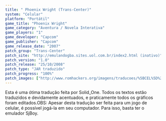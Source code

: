 ```yaml
---
title: " Phoenix Wright (Trans-Center)"
system: "Celular"
platform: "Portátil"
game_title: "Phoenix Wright"
game_category: "Aventura / Novela Interativa"
game_players: "1"
game_developer: "Capcom"
game_publisher: "Capcom"
game_release_date: "2007"
patch_group: "Trans-Center"
patch_site: "http://emulandogba.sites.uol.com.br/index2.html (inativo)"
patch_version: "1.0"
patch_release: "25/10/2008"
patch_type: "JAR traduzido"
patch_progress: "100%"
patch_images: ["http://www.romhackers.org/imagens/traducoes/%5BCEL%5D%20Phoenix%20Wright%20-%20Trans-Center%20-%201.png","http://www.romhackers.org/imagens/traducoes/%5BCEL%5D%20Phoenix%20Wright%20-%20Trans-Center%20-%202.png","http://www.romhackers.org/imagens/traducoes/%5BCEL%5D%20Phoenix%20Wright%20-%20Trans-Center%20-%203.png"]
---
```

Esta é uma ótima tradução feita por Solid_One. Todos os textos estão traduzidos e devidamente acentuados, e praticamente todos os gráficos foram editados.OBS: Apesar desta tradução ser feita para um jogo de celular, é possível jogá-la em seu computador. Para isso, basta ter o emulador SjBoy.